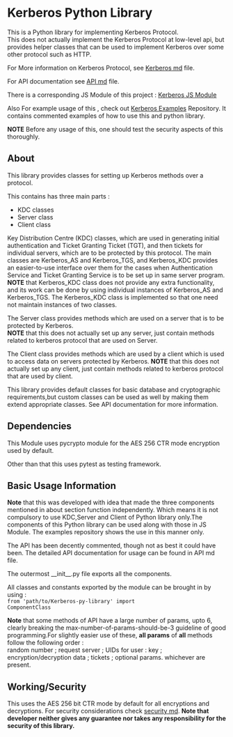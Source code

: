 # Kerberos Python Library

This is a Python library for implementing Kerberos Protocol.  
This does not actually implement the Kerberos Protocol at low-level api, but provides helper classes that can be used to implement Kerberos over some other protocol such as HTTP.

For More information on Kerberos Protocol, see <a href='https://github.com/YJDoc2/Kerberos-Python-Library/blob/master/Kerberos.md'>Kerberos md</a> file.

For API documentation see <a href = 'https://github.com/YJDoc2/Kerberos-Python-Library/blob/master/API.md'>API md</a> file.

There is a corresponding JS Module of this project : <a href='https://github.com/YJDoc2/Kerberos-JS-Module'>Kerberos JS Module</a>

Also For example usage of this , check out <a href='https://github.com/YJDoc2/Kerberos-Examples'>Kerberos Examples</a> Repository. It contains commented examples of how to use this and python library.

<strong>NOTE</strong> Before any usage of this, one should test the security aspects of this thoroughly.

## About

This library provides classes for setting up Kerberos methods over a protocol.

This contains has three main parts :

<ul>
<li>KDC classes</li>
<li>Server class</li>
<li>Client class</li>
</ul>

Key Distribution Centre (KDC) classes, which are used in generating initial authentication and Ticket Granting Ticket (TGT), and then tickets for individual servers, which are to be protected by this protocol.
The main classes are Kerberos_AS and Kerberos_TGS, and Kerberos_KDC provides an easier-to-use interface over them for the cases when Authentication Service and Ticket Granting Service is to be set up in same server program.
<strong>NOTE</strong> that Kerberos_KDC class does not provide any extra functionality, and its work can be done by using individual instances of Kerberos_AS and Kerberos_TGS. The Kerberos_KDC class is implemented so that one need not maintain instances of two classes.

The Server class provides methods which are used on a server that is to be protected by Kerberos.  
<strong>NOTE</strong> that this does not actually set up any server, just contain methods related to kerberos protocol that are used on Server.

The Client class provides methods which are used by a client which is used to access data on servers protected by Kerberos.
<strong>NOTE</strong> that this does not actually set up any client, just contain methods related to kerberos protocol that are used by client.

This library provides default classes for basic database and cryptographic requirements,but custom classes can be used as well by making them extend appropriate classes. See API documentation for more information.

## Dependencies

This Module uses pycrypto module for the AES 256 CTR mode encryption used by default.

Other than that this uses pytest as testing framework.

## Basic Usage Information

<strong>Note</strong> that this was developed with idea that made the three components mentioned in about section function independently. Which means it is not compulsory to use KDC,Server and Client of Python library only.The components of this Python library can be used along with those in JS Module. The examples repository shows the use in this manner only.

The API has been decently commented, though not as best it could have been.
The detailed API documentation for usage can be found in API md file.

The outermost \_\_init\_\_.py file exports all the components.

All classes and constants exported by the module can be brought in by using :<br />
<code>from 'path/to/Kerberos-py-library' import ComponentClass</code>

<strong>Note</strong> that some methods of API have a large number of params, upto 6, clearly breaking the max-number-of-params-should-be-3 guideline of good programming.For slightly easier use of these, **all params** of **all** methods follow the following order :  
random number ; request server ; UIDs for user : key ; encryption/decryption data ; tickets ; optional params.
whichever are present.

## Working/Security

This uses the AES 256 bit CTR mode by default for all encryptions and decryptions.
For security considerations check <a href='https://github.com/YJDoc2/Kerberos-Python-Library/blob/master/security.md'>security md</a>.
<strong>Note that developer neither gives any guarantee nor takes any responsibility for the security of this library.</strong>

